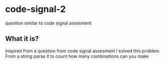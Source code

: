 # code-signal-2
question similar to code signal assesment
## What it is?
Inspired from a question from code signal assesment I solved this problem.
From a string parse it to count how many combinations can you make
